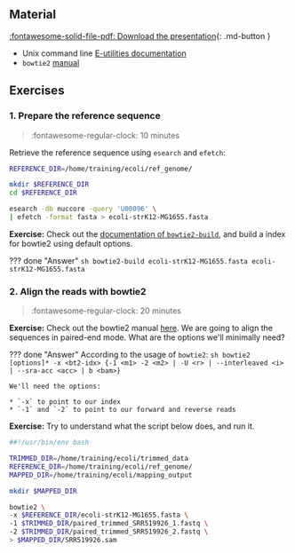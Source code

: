 ## Material

[:fontawesome-solid-file-pdf: Download the presentation](../assets/pdf/read_alignment.pdf){: .md-button }

* Unix command line [E-utilities documentation](https://www.ncbi.nlm.nih.gov/books/NBK179288/)
* `bowtie2` [manual](http://bowtie-bio.sourceforge.net/bowtie2/manual.shtml#command-line)

## Exercises



### 1. Prepare the reference sequence

>:fontawesome-regular-clock: 10 minutes

Retrieve the reference sequence using `esearch` and `efetch`:

```sh
REFERENCE_DIR=/home/training/ecoli/ref_genome/

mkdir $REFERENCE_DIR
cd $REFERENCE_DIR

esearch -db nuccore -query 'U00096' \
| efetch -format fasta > ecoli-strK12-MG1655.fasta
```

**Exercise:** Check out the [documentation of `bowtie2-build`](http://bowtie-bio.sourceforge.net/bowtie2/manual.shtml#the-bowtie2-build-indexer), and build a index for bowtie2 using default options.

??? done "Answer"
    ```sh
    bowtie2-build ecoli-strK12-MG1655.fasta ecoli-strK12-MG1655.fasta
    ```

### 2. Align the reads with bowtie2

>:fontawesome-regular-clock: 20 minutes

**Exercise:** Check out the bowtie2 manual [here](http://bowtie-bio.sourceforge.net/bowtie2/manual.shtml#command-line). We are going to align the sequences in paired-end mode. What are the options we'll minimally need?

??? done "Answer"
    According to the usage of `bowtie2`:
    ```sh
    bowtie2 [options]* -x <bt2-idx> {-1 <m1> -2 <m2> | -U <r> | --interleaved <i> | --sra-acc <acc> | b <bam>}
    ```

    We'll need the options:

    * `-x` to point to our index
    * `-1` and `-2` to point to our forward and reverse reads

**Exercise:** Try to understand what the script below does, and run it.

```sh
##!/usr/bin/env bash

TRIMMED_DIR=/home/training/ecoli/trimmed_data
REFERENCE_DIR=/home/training/ecoli/ref_genome/
MAPPED_DIR=/home/training/ecoli/mapping_output

mkdir $MAPPED_DIR

bowtie2 \
-x $REFERENCE_DIR/ecoli-strK12-MG1655.fasta \
-1 $TRIMMED_DIR/paired_trimmed_SRR519926_1.fastq \
-2 $TRIMMED_DIR/paired_trimmed_SRR519926_2.fastq \
> $MAPPED_DIR/SRR519926.sam
```
